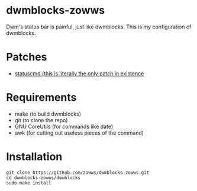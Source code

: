 # dwmblocks-zowws
Dwm's status bar is painful, just like dwmblocks. This is my configuration of dwmblocks.
# Patches
* [statuscmd (this is literally the only patch in existence](https://gist.github.com/IGeraGera/e4a5583b91b3eec2e81fdceb44dea717)
# Requirements
* make (to build dwmblocks)
* git (to clone the repo)
* GNU CoreUtils (for commands like date)
* awk (for cutting out useless pieces of the command)
# Installation
```
git clone https://github.com/zowws/dwmblocks-zowws.git
cd dwmblocks-zowws/dwmblocks
sudo make install
```
